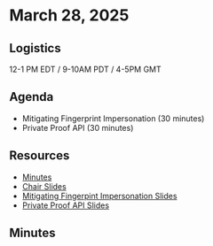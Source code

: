 # March 28, 2025

## Logistics

12-1 PM EDT / 9-10AM PDT / 4-5PM GMT

## Agenda

* Mitigating Fingerprint Impersonation (30 minutes)
* Private Proof API (30 minutes)


## Resources

* [Minutes](https://docs.google.com/document/d/1bO5AxMO76VRdUjeX5VoQyiV85s-kx5HxMd7XZqL6jnQ/edit?usp=sharing)
* [Chair Slides](https://docs.google.com/presentation/d/1-JYbMKi86u71R6aQKvExAgoHsA8aCKFanMTXBkJDHu0/edit?usp=sharing)
* [Mitigating Fingerpint Impersonation Slides](https://docs.google.com/presentation/d/1uVFVjGwHhX64Uh63GRhSuHQFdTlfS_Vi7OaqO5Pp-Xw/edit)
* [Private Proof API Slides]()

## Minutes
